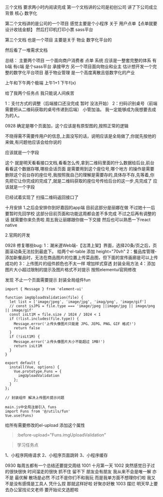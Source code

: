 三个文档 要求两小时内阅读完成
第一个文档讲的公司是初创公司 讲了下公司成立背景  核心 数字化

第二个文档讲的是公司的一个项目 感觉主要是个小程序 关于 用户点单【点单就要设计收钱金额】 然后打印机打印小票 sass平台

第三个文档 也是一个项目 主要是关于 物业 数字化平台的


然后看了一堆需求文档

总结：
主要两个项目 一个面向商户消费者 点单 系统 应该是一整套完整的体系 有b端 有c端 是个sass平台 承接甲方
另一个项目面向物业和业主 估计想开发一个完整的数字化平台项目 基于物业管理 是一个高度离散且低数字化的产业

上午和下午两个极端 上午1+1
下午f(x)


给了我两个任务点 我只能说人间疾苦

1：支付方式的调整（后端接口还没完成 暂时 没法开始）
2：扫码识别桌号（前端需要把从二维码获取的桌号传递到后端）
小管加油。
我一定能够成为我想要去成为的人。





0928
确定是哪个页面加，这个应该是有原型图的,按照正常的逻辑

不晓得需不需要传用户的信息,上面没写的话，说明应该是全局做了,你就先按他的来做,有问题他应该会给你说的

应该就是一个字段

这个 就是明天看看接口文档,看看怎么传,拿到二维码里面的什么数据给后台,前台看看这个数据存哪,哪些会话页面 是需要用到这个座位号,哪个地方 的操作是需要删除这个前台存的座位号,我按照我自己的理解是需要存的,具体存不存,先等着,你先把它让你完成的完成了,就是二维码获取的座位号传给后台的这一步,先完成了        应该就是一个字段

已经试着实现了 扫描二维码返回接口了


十月安排
1.之后会安排你到好嘉园的app端 目前这部分是丽娜在做 不过她十一后要暂时先回学校 这部分目前页面和功能这周都会差不多完成 不过之后再有调整的话 就需要你来负责啦 周五我让丽娜跟你做一下交接 然后也可以熟悉一下react native

2.官网的开发

0928 修复哪些bug:
1：潮米道Web端-【沽清上架】界面，选择20条/页之后，页面滚动条无法拉到最底下。  给两个el-table 添加 height="70vh"
2：餐品库管理-添加新餐品时，无法在商品图片的位置上传菜品图，但下面的宣传画廊是可以上传成功的
3：上传图片的组件颜色也不太一样    增加样式穿透  封装全局方法
4：添加图片大小超过限制的提示及图片格式不对提示  按照elementui官网修改

发现 不止一个页面需要提示 封装全局组件fun

```
import { Message } from 'element-ui'

function imgUploadValidation(file) {
  let list = ['image/jpeg', 'image/jpg', 'imag/png', 'image/gif']
  // const isJPG = file.type === 'image/jpeg ||image/jpg || image/png || image/gif'
  const isLt1M = file.size / 1024 / 1024 < 1
  if (!list.includes(file.type)) {
    Message.error('上传头像图片只能是 JPG、JEPG、PNG、GIF 格式!')
    return false
  }
  if (!isLt1M) {
    Message.error('上传头像图片大小不能超过 1MB!')
    return isLt1M
  }
}

export default {
  install(Vue, options) {
    Vue.prototype.Funs = {
      imgUploadValidation
    };
  }
};

// 封装组件 解决上传图片提示问题
```
```
main.js中全局注册引入 funs
import Funs from '@/utils/fun'
Vue.use(Funs)
```
给所有需要修改的el-upload   添加这个属性        
> :before-upload="Funs.imgUploadValidation"

> 学习任务点

1、小程序网络请求
2、小程序页面跳转
3、小程序缓存

0930
每周五都有一个总结还要提交周结
1001 十月第一天
1002 突然感觉日子过的很快很快 时间溜走的很快 抓不住 留不下 朋友会有朋友 我从来不会是唯一解 亦不是 最优解 散场是必然 不过不是你们不和我玩 而是我单方面不想理你们啦 我又不是没有感情是工具人 凭什么捏 那就这样好啦 好聚亦好散 
1003 摆烂 明天早上要去办公室找论文老师 要开始论文选题啦